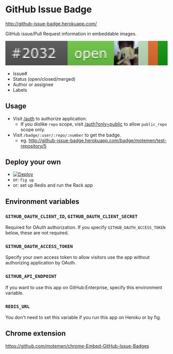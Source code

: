 # GitHub Issue Badge

http://github-issue-badge.herokuapp.com/

GitHub issue/Pull Request information in embeddable images.

![Badge](docs/badge-4x.png)

- Issue#
- Status (open/closed/merged)
- Author or assignee
- Labels

## Usage

- Visit [/auth](http://github-issue-badge.herokuapp.com/auth) to authorize application.
  - If you dislike `repo` scope, visit [/auth?only=public](http://github-issue-badge.herokuapp.com/auth?only=public) to allow `public_repo` scope only.
- Visit `/badge/:user/:repo/:number` to get the badge.
  - eg. http://github-issue-badge.herokuapp.com/badge/motemen/test-repository/5

## Deploy your own

- [![Deploy](https://www.herokucdn.com/deploy/button.png)](https://www.heroku.com/deploy/?template=https://github.com/motemen/github-issue-badge)
- or: `fig up`
- or: set up Redis and run the Rack app

## Environment variables

### `GITHUB_OAUTH_CLIENT_ID`, `GITHUB_OAUTH_CLIENT_SECRET`

Required for OAuth authorization. If you specify `GITHUB_OAUTH_ACCESS_TOKEN` below, these are not required.

### `GITHUB_OAUTH_ACCESS_TOKEN`

Specify your own access token to allow visitors use the app without authorizing application by OAuth.

### `GITHUB_API_ENDPOINT`

If you want to use this app on GitHub:Enterprise, specify this environment variable.

### `REDIS_URL`

You don't need to set this variable if you run this app on Heroku or by fig.

## Chrome extension

https://github.com/motemen/chrome-Embed-GitHub-Issue-Badges
